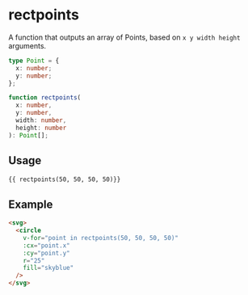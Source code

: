 # rectpoints

A function that outputs an array of Points, based on `x y width height` arguments.

```ts
type Point = {
  x: number;
  y: number;
};

function rectpoints(
  x: number,
  y: number,
  width: number,
  height: number
): Point[];
```

## Usage

```md
{{ rectpoints(50, 50, 50, 50)}}
```

## Example

```md
<svg>
  <circle
    v-for="point in rectpoints(50, 50, 50, 50)"
    :cx="point.x"
    :cy="point.y"
    r="25"
    fill="skyblue"
  />
</svg>
```
